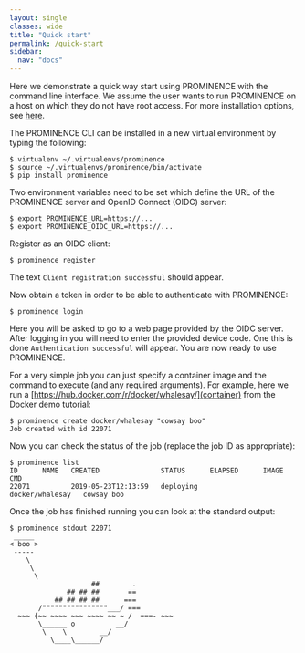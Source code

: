 ```yaml
---
layout: single
classes: wide
title: "Quick start"
permalink: /quick-start
sidebar:
  nav: "docs"
---
```

Here we demonstrate a quick way start using PROMINENCE with the command line interface. We assume the user wants to run PROMINENCE on a host on which they do not have root access. For more installation options, see [here](/docs/installation).


The PROMINENCE CLI can be installed in a new virtual environment by typing the following:
```
$ virtualenv ~/.virtualenvs/prominence
$ source ~/.virtualenvs/prominence/bin/activate
$ pip install prominence
```

Two environment variables need to be set which define the URL of the PROMINENCE server and OpenID Connect (OIDC) server:
```
$ export PROMINENCE_URL=https://...
$ export PROMINENCE_OIDC_URL=https://...
```

Register as an OIDC client:
```
$ prominence register
```
The text `Client registration successful` should appear.

Now obtain a token in order to be able to authenticate with PROMINENCE:
```
$ prominence login
```
Here you will be asked to go to a web page provided by the OIDC server. After logging in you will need to enter the provided device code. One this is done `Authentication successful` will appear.
You are now ready to use PROMINENCE.

For a very simple job you can just specify a container image and the command to execute (and any required arguments). For example, here we run a [https://hub.docker.com/r/docker/whalesay/](container) from the Docker demo tutorial:
```
$ prominence create docker/whalesay "cowsay boo"
Job created with id 22071
```

Now you can check the status of the job (replace the job ID as appropriate):
```
$ prominence list
ID      NAME   CREATED               STATUS      ELAPSED      IMAGE             CMD       
22071          2019-05-23T12:13:59   deploying                docker/whalesay   cowsay boo
```
Once the job has finished running you can look at the standard output:
```
$ prominence stdout 22071
 _____ 
< boo >
 ----- 
    \
     \
      \     
                    ##        .            
              ## ## ##       ==            
           ## ## ## ##      ===            
       /""""""""""""""""___/ ===        
  ~~~ {~~ ~~~~ ~~~ ~~~~ ~~ ~ /  ===- ~~~   
       \______ o          __/            
        \    \        __/             
          \____\______/   

```
